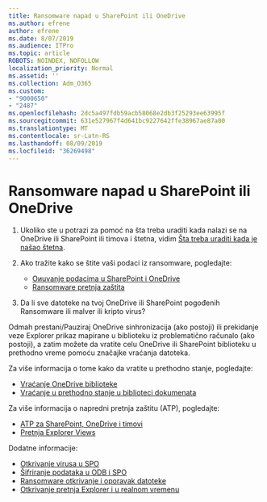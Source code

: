 ```yaml
---
title: Ransomware napad u SharePoint ili OneDrive
ms.author: efrene
author: efrene
ms.date: 8/07/2019
ms.audience: ITPro
ms.topic: article
ROBOTS: NOINDEX, NOFOLLOW
localization_priority: Normal
ms.assetid: ''
ms.collection: Adm_O365
ms.custom:
- "9000650"
- "2487"
ms.openlocfilehash: 2dc5a497fdb59acb58068e2db3f25293ee63995f
ms.sourcegitcommit: 631e527967f4d641bc9227642ffe38967ae87a00
ms.translationtype: MT
ms.contentlocale: sr-Latn-RS
ms.lasthandoff: 08/09/2019
ms.locfileid: "36269498"
---
```

# <a name="ransomware-attack-in-sharepoint-or-onedrive"></a>Ransomware napad u SharePoint ili OneDrive

1.  Ukoliko ste u potrazi za pomoć na šta treba uraditi kada nalazi se na OneDrive ili SharePoint ili timova i štetna, vidim [Šta treba uraditi kada je našao štetna](https://support.office.com/en-ie/article/what-to-do-when-a-malicious-file-is-found-in-sharepoint-online-onedrive-or-microsoft-teams-01e902ad-a903-4e0f-b093-1e1ac0c37ad2).
2. Ako tražite kako se štite vaši podaci iz ransomware, pogledajte:
    - [Oиuvanje podacima u SharePoint i OneDrive](https://docs.microsoft.com/sharepoint/safeguarding-your-data) 
    - [Ransomware pretnja zaštita](https://docs.microsoft.com/windows/security/threat-protection/intelligence/ransomware-malware)    

3.  Da li sve datoteke na tvoj OneDrive ili SharePoint pogođenih Ransomware ili malver ili kripto virus? 

Odmah prestani/Pauziraj OneDrive sinhronizacija (ako postoji) ili prekidanje veze Explorer prikaz mapirane u biblioteku iz problematično računalo (ako postoji), a zatim možete da vratite celu OneDrive ili SharePoint biblioteku u prethodno vreme pomoću značajke vraćanja datoteka. 

Za više informacija o tome kako da vratite u prethodno stanje, pogledajte:

- [Vraćanje OneDrive biblioteke](https://support.office.com/article/restore-your-onedrive-fa231298-759d-41cf-bcd0-25ac53eb8a150)
- [Vraćanje u prethodno stanje u biblioteci dokumenata](https://support.office.com/article/restore-a-document-library-317791c3-8bd0-4dfd-8254-3ca90883d39a?ui=en-US&rs=en-US&ad=US)

Za više informacija o napredni pretnja zaštitu (ATP), pogledajte:
- [ATP za SharePoint, OneDrive i timovi](https://docs.microsoft.com/en-us/office365/securitycompliance/atp-for-spo-odb-and-teams)
- [Pretnja Explorer Views](https://docs.microsoft.com/en-us/office365/securitycompliance/threat-explorer-views)

Dodatne informacije:

- [Otkrivanje virusa u SPO](https://docs.microsoft.com/en-us/office365/securitycompliance/virus-detection-in-spo)</br>
- [Šifriranje podataka u ODB i SPO](https://docs.microsoft.com/en-us/office365/securitycompliance/data-encryption-in-odb-and-spo)</br>
- [Ransomware otkrivanje i oporavak datoteke](https://support.office.com/article/Ransomware-detection-and-recovering-your-files-0d90ec50-6bfd-40f4-acc7-b8c12c73637f)</br>
- [Otkrivanje pretnja Explorer i u realnom vremenu](https://docs.microsoft.com/en-us/office365/securitycompliance/threat-explorer-views)